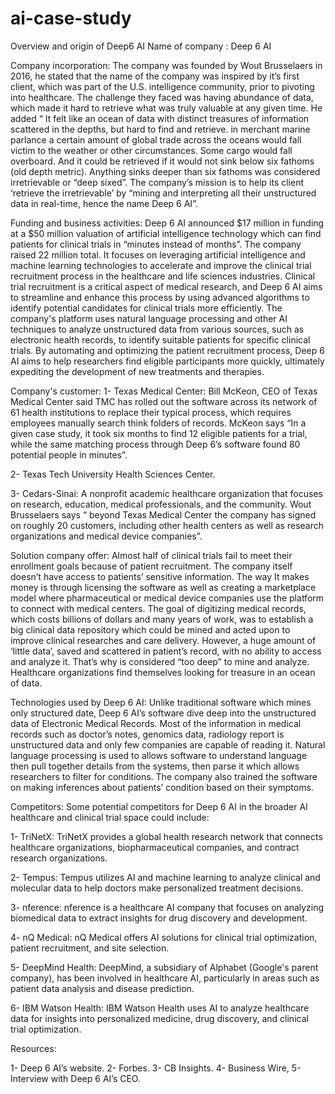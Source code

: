 # ai-case-study

Overview and origin of Deep6 AI
Name of company : Deep 6 AI

Company incorporation:
 The company was founded by Wout Brusselaers in 2016, he stated that the name of the company was inspired by it’s first client, which was part of the U.S. intelligence community, prior to pivoting into healthcare. The challenge they faced was having abundance of data, which made it hard to retrieve what was truly valuable at any given time. He added “ It felt like an ocean of data with distinct treasures of information scattered in the depths, but hard to find and retrieve. in merchant marine parlance a certain amount of global trade across the oceans would fall victim to the weather or other circumstances. 
Some cargo would fall overboard. And it could be retrieved if it would not sink below six fathoms (old depth metric). Anything sinks deeper than six fathoms was considered irretrievable or “deep sixed”. The company’s mission is to help its client ‘retrieve the irretrievable’ by “mining and interpreting all their unstructured data in real-time, hence the name Deep 6 AI”.

Funding and business activities:
Deep 6 AI announced $17 million in funding at a $50 million valuation of artificial intelligence technology which can find patients for clinical trials in “minutes instead of months”. The company raised 22 million total.
It focuses on leveraging artificial intelligence and machine learning technologies to accelerate and improve the clinical trial recruitment process in the healthcare and life sciences industries. Clinical trial recruitment is a critical aspect of medical research, and Deep 6 AI aims to streamline and enhance this process by using advanced algorithms to identify potential candidates for clinical trials more efficiently.
The company's platform uses natural language processing and other AI techniques to analyze unstructured data from various sources, such as electronic health records, to identify suitable patients for specific clinical trials. By automating and optimizing the patient recruitment process, Deep 6 AI aims to help researchers find eligible participants more quickly, ultimately expediting the development of new treatments and therapies.


Company's customer:
1-	Texas Medical Center: Bill McKeon, CEO of Texas Medical Center said TMC has rolled out the software across its network of 61 health institutions to replace their typical process, which requires employees manually search think  folders of records. McKeon says “In a given case study, it took six months to find 12 eligible patients for a trial, while the same matching process through Deep 6’s software found 80 potential people in minutes”.

2-	Texas Tech University Health Sciences Center. 

3-	Cedars-Sinai: A nonprofit academic healthcare organization that focuses on research, education, medical professionals, and the community.
Wout Brusselaers says “ beyond Texas Medical Center the company has signed on roughly 20 customers, including other health centers as well as research organizations and medical device companies”.

Solution company offer:
Almost half of clinical trials fail to meet their enrollment goals because of patient recruitment.  The company itself doesn’t have access to patients’ sensitive information. The way It makes money is through licensing the software as well as creating a marketplace model where pharmaceutical or medical device companies use the platform to connect with medical centers. 
The goal of digitizing medical records, which costs billions of dollars and many years of work, was to establish a big clinical data repository which could be mined and acted upon to improve clinical researches and care delivery. However, a huge amount of ‘little data’, saved and scattered in patient’s record, with no ability to access and analyze it. That’s why is considered “too deep” to mine and analyze. Healthcare organizations find themselves looking for treasure in an ocean of data.   

Technologies used by Deep 6 AI: 
Unlike traditional software which mines only structured date, Deep 6 AI’s software dive deep into the unstructured data of Electronic Medical Records. Most of the information in medical records such as doctor’s notes, genomics data, radiology report is unstructured data and only few companies are capable of reading it.
Natural language processing is used to allows software to understand language then pull together details from the systems, then parse it which allows researchers to filter for conditions. The company also trained the software on making inferences about patients’ condition based on their symptoms.



Competitors: 
Some potential competitors for Deep 6 AI in the broader AI healthcare and clinical trial space could include:

1- TriNetX: TriNetX provides a global health research network that connects healthcare organizations, biopharmaceutical companies, and contract research organizations.

2- Tempus: Tempus utilizes AI and machine learning to analyze clinical and molecular data to help doctors make personalized treatment decisions.

3-	nference: nference is a healthcare AI company that focuses on analyzing biomedical data to extract insights for drug discovery and development.

4-	nQ Medical: nQ Medical offers AI solutions for clinical trial optimization, patient recruitment, and site selection.

5-	DeepMind Health: DeepMind, a subsidiary of Alphabet (Google's parent company), has been involved in healthcare AI, particularly in areas such as patient data analysis and disease prediction.

6-	IBM Watson Health: IBM Watson Health uses AI to analyze healthcare data for insights into personalized medicine, drug discovery, and clinical trial optimization.

Resources:

1-	Deep 6 AI’s website.
2-	Forbes.
3-	CB Insights.
4-	Business Wire,
5-	Interview with Deep 6 AI’s CEO.
